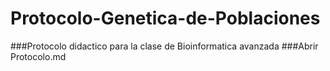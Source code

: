 # Protocolo-Genetica-de-Poblaciones
###Protocolo didactico para la clase de Bioinformatica avanzada
###Abrir Protocolo.md
